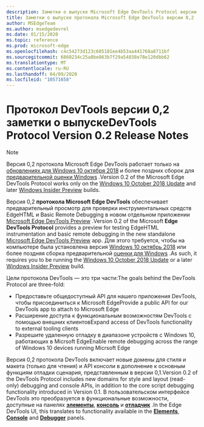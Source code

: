 ```yaml
---
description: Заметки о выпуске Microsoft Edge DevTools Protocol версии 0,2
title: Заметки о выпуске протокола Microsoft Edge DevTools версии 0,2
author: MSEdgeTeam
ms.author: msedgedevrel
ms.date: 01/15/2020
ms.topic: reference
ms.prod: microsoft-edge
ms.openlocfilehash: c4c54273d123c605181ee4b53aa441768a8711bf
ms.sourcegitcommit: 6860234c25a8be863b7f29a54838e78e120dbb62
ms.translationtype: MT
ms.contentlocale: ru-RU
ms.lasthandoff: 04/09/2020
ms.locfileid: "10571658"
---
```

# <span data-ttu-id="1a8aa-103">Протокол DevTools версии 0,2 заметки о выпуске</span><span class="sxs-lookup"><span data-stu-id="1a8aa-103">DevTools Protocol Version 0.2 Release Notes</span></span>

> [!NOTE]
> <span data-ttu-id="1a8aa-104">Версия 0,2 протокола Microsoft Edge DevTools работает только на [обновлениях для Windows 10 октября 2018](/windows/uwp/whats-new/windows-10-build-17763) и более поздних сборок для [предварительной оценки Windows](https://insider.windows.com/getting-started/) .</span><span class="sxs-lookup"><span data-stu-id="1a8aa-104">Version 0.2 of the Microsoft Edge DevTools Protocol works only on the [Windows 10 October 2018 Update](/windows/uwp/whats-new/windows-10-build-17763) and later [Windows Insider Preview](https://insider.windows.com/getting-started/) builds.</span></span>

<span data-ttu-id="1a8aa-105">Версия 0,2 **протокола Microsoft Edge DevTools** обеспечивает предварительный просмотр для проверки инструментальных средств EdgeHTML и Basic Remote Debugging в новом отдельном приложении [Microsoft Edge DevTools Preview](https://www.microsoft.com/store/p/microsoft-edge-devtools-preview/9mzbfrmz0mnj?activetab=pivot%3aoverviewtab) .</span><span class="sxs-lookup"><span data-stu-id="1a8aa-105">Version 0.2 of the Microsoft **Edge DevTools Protocol** provides a preview for testing EdgeHTML instrumentation and basic remote debugging in the new standalone [Microsoft Edge DevTools Preview](https://www.microsoft.com/store/p/microsoft-edge-devtools-preview/9mzbfrmz0mnj?activetab=pivot%3aoverviewtab) app.</span></span> <span data-ttu-id="1a8aa-106">Для этого требуется, чтобы на компьютере была установлена версия [Windows 10 октябрь 2018](/windows/uwp/whats-new/windows-10-build-17763) или более поздняя сборка предварительной [оценки для Windows](https://insider.windows.com/getting-started/) .</span><span class="sxs-lookup"><span data-stu-id="1a8aa-106">As such, it requires you to be running the [Windows 10 October 2018 Update](/windows/uwp/whats-new/windows-10-build-17763) or a later [Windows Insider Preview](https://insider.windows.com/getting-started/) build.</span></span>

<span data-ttu-id="1a8aa-107">Цели протокола DevTools — это три части:</span><span class="sxs-lookup"><span data-stu-id="1a8aa-107">The goals behind the DevTools Protocol are three-fold:</span></span>

 - <span data-ttu-id="1a8aa-108">Предоставьте общедоступный API для нашего приложения DevTools, чтобы присоединиться к Microsoft Edge</span><span class="sxs-lookup"><span data-stu-id="1a8aa-108">Provide a public API for our DevTools app to attach to Microsoft Edge</span></span>
 - <span data-ttu-id="1a8aa-109">Расширение доступа к функциональным возможностям DevTools с помощью внешних клиентов</span><span class="sxs-lookup"><span data-stu-id="1a8aa-109">Expand access of DevTools functionality to external tooling clients</span></span>
 - <span data-ttu-id="1a8aa-110">Разрешите удаленную отладку в диапазоне устройств с Windows 10, работающих в Micrsoft Edge</span><span class="sxs-lookup"><span data-stu-id="1a8aa-110">Enable remote debugging across the range of Windows 10 devices running Micrsoft Edge</span></span> 

<span data-ttu-id="1a8aa-111">Версия 0,2 протокола DevTools включает новые домены для стиля и макета (только для чтения) и API консоли в дополнение к основным функциям отладки сценария, представленным в версии 0,1.</span><span class="sxs-lookup"><span data-stu-id="1a8aa-111">Version 0.2 of the DevTools Protocol includes new domains for style and layout (read-only) debugging and console APIs, in addition to the core script debugging functionality introduced in Version 0.1.</span></span> <span data-ttu-id="1a8aa-112">В пользовательском интерфейсе DevTools это преобразуется в функциональные возможности, доступные на панелях [**элементы**](../../devtools-guide/elements.md), [**консоль**](../../devtools-guide/console.md) и [**отладчик**](../../devtools-guide/debugger.md) .</span><span class="sxs-lookup"><span data-stu-id="1a8aa-112">In the Edge DevTools UI, this translates to functionality available in the [**Elements**](../../devtools-guide/elements.md), [**Console**](../../devtools-guide/console.md) and [**Debugger**](../../devtools-guide/debugger.md)  panels.</span></span>
